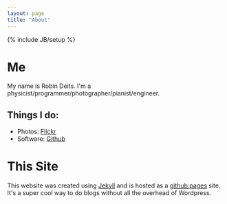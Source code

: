 ```yaml
---
layout: page
title: "About"
---
```

{% include JB/setup %}

# Me
My name is Robin Deits. I'm a
physicist/programmer/photographer/pianist/engineer. 

## Things I do:
* Photos: [Flickr](http://www.flickr.com/photos/26769928@N02/)
* Software: [Github](https://github.com/rdeits)

# This Site
This website was created using [Jekyll](https://github.com/mojombo/jekyll/) and is hosted as a [github:pages](http://pages.github.com/) site. It's a super cool way to do blogs without all the overhead of Wordpress.
